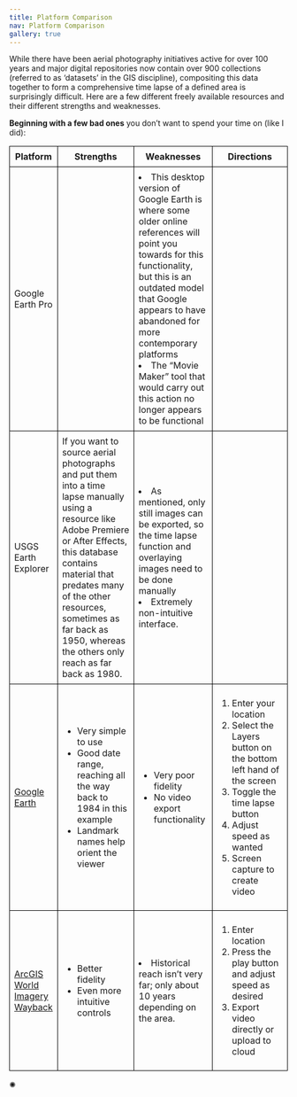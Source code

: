 ```yaml
---
title: Platform Comparison
nav: Platform Comparison
gallery: true
--- 
```


While there have been aerial photography initiatives active for over 100 years and major digital repositories now contain over 900 collections (referred to as ‘datasets’ in the GIS discipline), compositing this data together to form a comprehensive time lapse of a defined area is surprisingly difficult. Here are a few different freely available resources and their different strengths and weaknesses. 


**Beginning with a few bad ones** you don’t want to spend your time on (like I did):

<table style="border-collapse: collapse; width: 100%;">
  <tr>
    <th style="border: 1px solid black; padding: 8px; width: 15%;">Platform</th>
    <th style="border: 1px solid black; padding: 8px; width: 28.33%;">Strengths</th>
    <th style="border: 1px solid black; padding: 8px; width: 28.33%;">Weaknesses</th>
    <th style="border: 1px solid black; padding: 8px; width: 28.33%;">Directions</th>
  </tr>
  <tr>
    <td style="border: 1px solid black; padding: 8px;">Google Earth Pro</td>
    <td style="border: 1px solid black; padding: 8px;"></td>
    <td style="border: 1px solid black; padding: 8px;"><li>This desktop version of Google Earth is where some older online references will point you towards for this functionality, but this is an outdated model that Google appears to have abandoned for more contemporary platforms</li> <li>The “Movie Maker” tool that would carry out this action no longer appears to be functional</li></td>
    <td style="border: 1px solid black; padding: 8px;"></td>
  </tr>
  <tr>
    <td style="border: 1px solid black; padding: 8px;">USGS Earth Explorer</td>
    <td style="border: 1px solid black; padding: 8px;">If you want to source aerial photographs and put them into a time lapse manually using a resource like Adobe Premiere or After Effects, this database contains material that predates many of the other resources, sometimes as far back as 1950, whereas the others only reach as far back as 1980.</td>
    <td style="border: 1px solid black; padding: 8px;"><li>As mentioned, only still images can be exported, so the time lapse function and overlaying images need to be done manually</li> <li>Extremely non-intuitive interface.</li></td>
    <td style="border: 1px solid black; padding: 8px;"></td>
  </tr>
  <tr>
    <td style="border: 1px solid black; padding: 8px;"><a href="https://earth.google.com/web/search/Moscow,+ID/@46.73489678,-117.00088295,787.89618213a,6616.90720226d,35y,0h,0t,0r/data=CjciJgokCWEEJ1ALx0dAEZtDN-Eme0ZAGeDG8ZNcE1zAISGjYGkCQ13AOg0IAREAAAAAAADgPyABOgMKATA">Google Earth</a></td>
    <td style="border: 1px solid black; padding: 8px;">
        <ul>
            <li>Very simple to use</li>
            <li>Good date range, reaching all the way back to 1984 in this example</li>
            <li>Landmark names help orient the viewer</li>
        </ul>
    </td>
    <td style="border: 1px solid black; padding: 8px;">
        <ul>
            <li>Very poor fidelity</li>
            <li>No video export functionality</li>
        </ul>
    </td>
    <td style="border: 1px solid black; padding: 8px;">
        <ol>
            <li>Enter your location</li>
            <li>Select the Layers button on the bottom left hand of the screen</li>
            <li>Toggle the time lapse button</li>
            <li>Adjust speed as wanted</li>
            <li>Screen capture to create video</li>
        </ol>
    </td>
  </tr>
  <tr>
    <td style="border: 1px solid black; padding: 8px;"><a href="https://livingatlas.arcgis.com/wayback/#active=39767&mapCenter=-116.99564%2C46.73436%2C15&animationSpeed=1000">ArcGIS World Imagery Wayback</a></td>
    <td style="border: 1px solid black; padding: 8px;">
        <ul>
            <li>Better fidelity</li>
            <li>Even more intuitive controls</li>
        </ul>
    </td>
    <td style="border: 1px solid black; padding: 8px;"><li>Historical reach isn’t very far; only about 10 years depending on the area.</li></td>
    <td style="border: 1px solid black; padding: 8px;">
        <ol>
            <li>Enter location</li>
            <li>Press the play button and adjust speed as desired</li>
            <li>Export video directly or upload to cloud</li>
        </ol>
    </td>
  </tr>
</table>

<div class="symbol-container">
    <p class="symbol">&#10042;</p>
</div>

